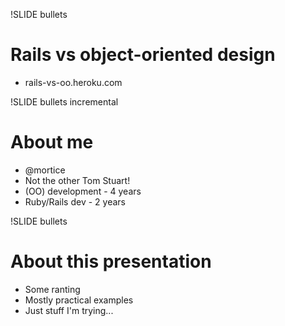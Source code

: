 !SLIDE bullets
# Rails vs object-oriented design #

* rails-vs-oo.heroku.com

!SLIDE bullets incremental
# About me #

* @mortice
* Not the other Tom Stuart!
* (OO) development - 4 years
* Ruby/Rails dev - 2 years

!SLIDE bullets
# About this presentation

* Some ranting
* Mostly practical examples
* Just stuff I'm trying...

